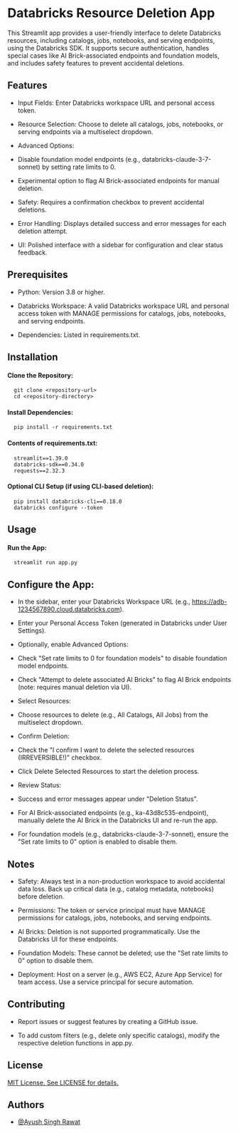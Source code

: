 
# Databricks Resource Deletion App

This Streamlit app provides a user-friendly interface to delete Databricks resources, including catalogs, jobs, notebooks, and serving endpoints, using the Databricks SDK. It supports secure authentication, handles special cases like AI Brick-associated endpoints and foundation models, and includes safety features to prevent accidental deletions.
## Features

- Input Fields: Enter Databricks workspace URL and personal access token.

- Resource Selection: Choose to delete all catalogs, jobs, notebooks, or serving endpoints via a multiselect dropdown.

- Advanced Options:

- Disable foundation model endpoints (e.g., databricks-claude-3-7-sonnet) by setting rate limits to 0.

- Experimental option to flag AI Brick-associated endpoints for manual deletion.

- Safety: Requires a confirmation checkbox to prevent accidental deletions.

- Error Handling: Displays detailed success and error messages for each deletion attempt.

- UI: Polished interface with a sidebar for configuration and clear status feedback.


## Prerequisites

- Python: Version 3.8 or higher.

- Databricks Workspace: A valid Databricks workspace URL and personal access token with MANAGE permissions for catalogs, jobs, notebooks, and serving endpoints.

- Dependencies: Listed in requirements.txt.

## Installation

#### Clone the Repository:

```http
  git clone <repository-url>
  cd <repository-directory>
```

#### Install Dependencies:

```http
  pip install -r requirements.txt
```

#### Contents of requirements.txt:

```http
  streamlit==1.39.0
  databricks-sdk==0.34.0
  requests==2.32.3 
```

#### Optional CLI Setup (if using CLI-based deletion):

```http
  pip install databricks-cli==0.18.0
  databricks configure --token 
```

## Usage
#### Run the App:

```http
  streamlit run app.py
```

## Configure the App:
-  In the sidebar, enter your Databricks Workspace URL (e.g., https://adb-1234567890.cloud.databricks.com).

- Enter your Personal Access Token (generated in Databricks under User Settings).

- Optionally, enable Advanced Options:

- Check "Set rate limits to 0 for foundation models" to disable foundation model endpoints.

- Check "Attempt to delete associated AI Bricks" to flag AI Brick endpoints (note: requires manual deletion via UI).

- Select Resources:

- Choose resources to delete (e.g., All Catalogs, All Jobs) from the multiselect dropdown.

- Confirm Deletion:

- Check the "I confirm I want to delete the selected resources (IRREVERSIBLE!)" checkbox.

- Click Delete Selected Resources to start the deletion process.

- Review Status:

- Success and error messages appear under "Deletion Status".


- For AI Brick-associated endpoints (e.g., ka-43d8c535-endpoint), manually delete the AI Brick in the Databricks UI and re-run the app.

- For foundation models (e.g., databricks-claude-3-7-sonnet), ensure the "Set rate limits to 0" option is enabled to disable them.

## Notes

- Safety: Always test in a non-production workspace to avoid accidental data loss. Back up critical data (e.g., catalog metadata, notebooks) before deletion.

- Permissions: The token or service principal must have MANAGE permissions for catalogs, jobs, notebooks, and serving endpoints.

- AI Bricks: Deletion is not supported programmatically. Use the Databricks UI for these endpoints.

- Foundation Models: These cannot be deleted; use the "Set rate limits to 0" option to disable them.

- Deployment: Host on a server (e.g., AWS EC2, Azure App Service) for team access. Use a service principal for secure automation.


## Contributing
- Report issues or suggest features by creating a GitHub issue.

- To add custom filters (e.g., delete only specific catalogs), modify the respective deletion functions in app.py.
## License

[MIT License.  See LICENSE for details.](https://choosealicense.com/licenses/mit/)


## Authors

- [@Ayush Singh Rawat](https://github.com/AyushSinghRawat-hub)
